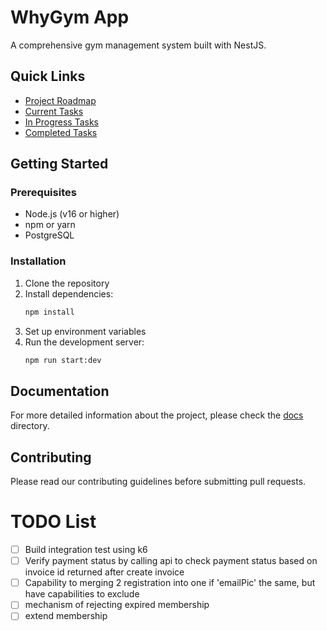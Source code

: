 # WhyGym App

A comprehensive gym management system built with NestJS.

## Quick Links
- [Project Roadmap](docs/ROADMAP.md)
- [Current Tasks](docs/tasks/TODO.md)
- [In Progress Tasks](docs/tasks/IN_PROGRESS.md)
- [Completed Tasks](docs/tasks/DONE.md)

## Getting Started

### Prerequisites
- Node.js (v16 or higher)
- npm or yarn
- PostgreSQL

### Installation
1. Clone the repository
2. Install dependencies:
   ```bash
   npm install
   ```
3. Set up environment variables
4. Run the development server:
   ```bash
   npm run start:dev
   ```

## Documentation
For more detailed information about the project, please check the [docs](docs/) directory.

## Contributing
Please read our contributing guidelines before submitting pull requests.

# TODO List

- [ ] Build integration test using k6
- [ ] Verify payment status by calling api to check payment status based on invoice id returned after create invoice
- [ ] Capability to merging 2 registration into one if 'emailPic' the same, but have capabilities to exclude
- [ ] mechanism of rejecting expired membership
- [ ] extend membership 